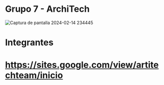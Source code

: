 # Grupo 7 - ArchiTech		

![Captura de pantalla 2024-02-14 234445](https://github.com/Fitman22/ArchiTech/assets/124414206/9468dd40-597f-4d19-8d31-6fcf8fc518c1)
   
# Integrantes
# https://sites.google.com/view/artitechteam/inicio
